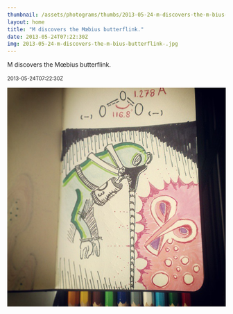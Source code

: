 ```yaml
---
thumbnail: /assets/photograms/thumbs/2013-05-24-m-discovers-the-m-bius-butterflink-.png
layout: home
title: "M discovers the Mœbius butterflink."
date: 2013-05-24T07:22:30Z
img: 2013-05-24-m-discovers-the-m-bius-butterflink-.jpg
---
```


M discovers the Mœbius butterflink.

<small>2013-05-24T07:22:30Z</small>

![M discovers the Mœbius butterflink.](/assets/photograms/original/2013-05-24-m-discovers-the-m-bius-butterflink-.jpg)
